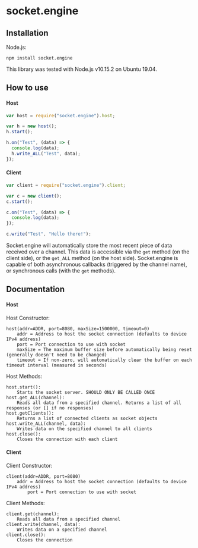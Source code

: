 # socket.engine

## Installation

Node.js:

```
npm install socket.engine
```

This library was tested with Node.js v10.15.2 on Ubuntu 19.04.

## How to use

#### Host

```javascript
var host = require("socket.engine").host;

var h = new host();
h.start();

h.on("Test", (data) => {
  console.log(data);
  h.write_ALL("Test", data);
});
```

#### Client

```javascript
var client = require("socket.engine").client;

var c = new client();
c.start();

c.on("Test", (data) => {
  console.log(data);
});

c.write("Test", "Hello there!");
```

Socket.engine will automatically store the most recent piece of data received over a channel. This data is accessible via the `get` method (on the client side), or the `get_ALL` method (on the host side). Socket.engine is capable of both asynchronous callbacks (triggered by the channel name), or synchronous calls (with the `get` methods).

## Documentation

#### Host

Host Constructor:

```
host(addr=ADDR, port=8080, maxSize=1500000, timeout=0)
	addr = Address to host the socket connection (defaults to device IPv4 address)
	port = Port connection to use with socket
	maxSize = The maximum buffer size before automatically being reset (generally doesn't need to be changed)
	timeout = If non-zero, will automatically clear the buffer on each timeout interval (measured in seconds)
```

Host Methods:

```
host.start():
	Starts the socket server. SHOULD ONLY BE CALLED ONCE
host.get_ALL(channel):
	Reads all data from a specified channel. Returns a list of all responses (or [] if no responses)
host.getClients():
	Returns a list of connected clients as socket objects
host.write_ALL(channel, data):
	Writes data on the specified channel to all clients
host.close():
	Closes the connection with each client
```

#### Client

Client Constructor:

```
client(addr=ADDR, port=8080)
	addr = Address to host the socket connection (defaults to device IPv4 address)
		port = Port connection to use with socket
```

Client Methods:

```
client.get(channel):
	Reads all data from a specified channel
client.write(channel, data):
	Writes data on a specified channel
client.close():
	Closes the connection
```
